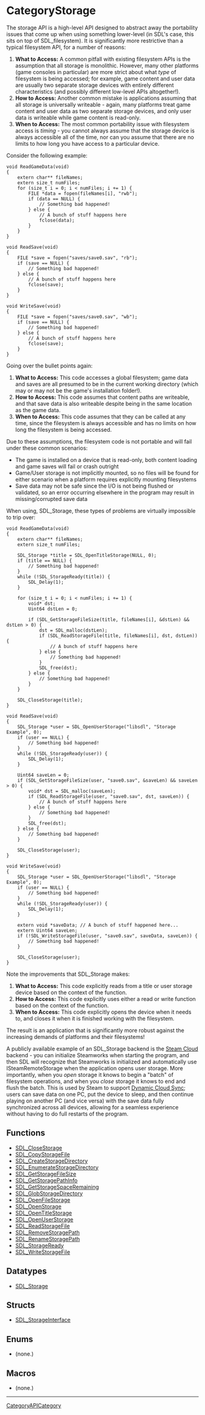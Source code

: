 # CategoryStorage

The storage API is a high-level API designed to abstract away the portability issues that come up when using something lower-level (in SDL's case, this sits on top of SDL_filesystem). It is significantly more restrictive than a typical filesystem API, for a number of reasons:

1. **What to Access:** A common pitfall with existing filesystem APIs is the assumption that all storage is monolithic. However, many other platforms (game consoles in particular) are more strict about what _type_ of filesystem is being accessed; for example, game content and user data are usually two separate storage devices with entirely different characteristics (and possibly different low-level APIs altogether!).
2. **How to Access:** Another common mistake is applications assuming that all storage is universally writeable - again, many platforms treat game content and user data as two separate storage devices, and only user data is writeable while game content is read-only.
3. **When to Access:** The most common portability issue with filesystem access is _timing_ - you cannot always assume that the storage device is always accessible all of the time, nor can you assume that there are no limits to how long you have access to a particular device.

Consider the following example:

```
void ReadGameData(void)
{
    extern char** fileNames;
    extern size_t numFiles;
    for (size_t i = 0; i < numFiles; i += 1) {
        FILE *data = fopen(fileNames[i], "rwb");
        if (data == NULL) {
            // Something bad happened!
        } else {
            // A bunch of stuff happens here
            fclose(data);
        }
    }
}

void ReadSave(void)
{
    FILE *save = fopen("saves/save0.sav", "rb");
    if (save == NULL) {
        // Something bad happened!
    } else {
        // A bunch of stuff happens here
        fclose(save);
    }
}

void WriteSave(void)
{
    FILE *save = fopen("saves/save0.sav", "wb");
    if (save == NULL) {
        // Something bad happened!
    } else {
        // A bunch of stuff happens here
        fclose(save);
    }
}
```

Going over the bullet points again:

1. **What to Access:** This code accesses a global filesystem; game data and saves are all presumed to be in the current working directory (which may or may not be the game's installation folder!).
2. **How to Access:** This code assumes that content paths are writeable, and that save data is also writeable despite being in the same location as the game data.
3. **When to Access:** This code assumes that they can be called at any time, since the filesystem is always accessible and has no limits on how long the filesystem is being accessed.

Due to these assumptions, the filesystem code is not portable and will fail under these common scenarios:

- The game is installed on a device that is read-only, both content loading and game saves will fail or crash outright
- Game/User storage is not implicitly mounted, so no files will be found for either scenario when a platform requires explicitly mounting filesystems
- Save data may not be safe since the I/O is not being flushed or validated, so an error occurring elsewhere in the program may result in missing/corrupted save data

When using, SDL_Storage, these types of problems are virtually impossible to trip over:

```
void ReadGameData(void)
{
    extern char** fileNames;
    extern size_t numFiles;

    SDL_Storage *title = SDL_OpenTitleStorage(NULL, 0);
    if (title == NULL) {
        // Something bad happened!
    }
    while (!SDL_StorageReady(title)) {
        SDL_Delay(1);
    }

    for (size_t i = 0; i < numFiles; i += 1) {
        void* dst;
        Uint64 dstLen = 0;

        if (SDL_GetStorageFileSize(title, fileNames[i], &dstLen) && dstLen > 0) {
            dst = SDL_malloc(dstLen);
            if (SDL_ReadStorageFile(title, fileNames[i], dst, dstLen)) {
                // A bunch of stuff happens here
            } else {
                // Something bad happened!
            }
            SDL_free(dst);
        } else {
            // Something bad happened!
        }
    }

    SDL_CloseStorage(title);
}

void ReadSave(void)
{
    SDL_Storage *user = SDL_OpenUserStorage("libsdl", "Storage Example", 0);
    if (user == NULL) {
        // Something bad happened!
    }
    while (!SDL_StorageReady(user)) {
        SDL_Delay(1);
    }

    Uint64 saveLen = 0;
    if (SDL_GetStorageFileSize(user, "save0.sav", &saveLen) && saveLen > 0) {
        void* dst = SDL_malloc(saveLen);
        if (SDL_ReadStorageFile(user, "save0.sav", dst, saveLen)) {
            // A bunch of stuff happens here
        } else {
            // Something bad happened!
        }
        SDL_free(dst);
    } else {
        // Something bad happened!
    }

    SDL_CloseStorage(user);
}

void WriteSave(void)
{
    SDL_Storage *user = SDL_OpenUserStorage("libsdl", "Storage Example", 0);
    if (user == NULL) {
        // Something bad happened!
    }
    while (!SDL_StorageReady(user)) {
        SDL_Delay(1);
    }

    extern void *saveData; // A bunch of stuff happened here...
    extern Uint64 saveLen;
    if (!SDL_WriteStorageFile(user, "save0.sav", saveData, saveLen)) {
        // Something bad happened!
    }

    SDL_CloseStorage(user);
}
```

Note the improvements that SDL_Storage makes:

1. **What to Access:** This code explicitly reads from a title or user storage device based on the context of the function.
2. **How to Access:** This code explicitly uses either a read or write function based on the context of the function.
3. **When to Access:** This code explicitly opens the device when it needs to, and closes it when it is finished working with the filesystem.

The result is an application that is significantly more robust against the increasing demands of platforms and their filesystems!

A publicly available example of an SDL_Storage backend is the [Steam Cloud](https://partner.steamgames.com/doc/features/cloud) backend - you can initialize Steamworks when starting the program, and then SDL will recognize that Steamworks is initialized and automatically use ISteamRemoteStorage when the application opens user storage. More importantly, when you _open_ storage it knows to begin a "batch" of filesystem operations, and when you _close_ storage it knows to end and flush the batch. This is used by Steam to support [Dynamic Cloud Sync](https://steamcommunity.com/groups/steamworks/announcements/detail/3142949576401813670); users can save data on one PC, put the device to sleep, and then continue playing on another PC (and vice versa) with the save data fully synchronized across all devices, allowing for a seamless experience without having to do full restarts of the program.

<!-- END CATEGORY DOCUMENTATION -->

## Functions

<!-- DO NOT HAND-EDIT CATEGORY LISTS, THEY ARE AUTOGENERATED AND WILL BE OVERWRITTEN, BASED ON TAGS IN INDIVIDUAL PAGE FOOTERS. EDIT THOSE INSTEAD. -->
<!-- BEGIN CATEGORY LIST: CategoryStorage, CategoryAPIFunction -->
- [SDL_CloseStorage](SDL_CloseStorage)
- [SDL_CopyStorageFile](SDL_CopyStorageFile)
- [SDL_CreateStorageDirectory](SDL_CreateStorageDirectory)
- [SDL_EnumerateStorageDirectory](SDL_EnumerateStorageDirectory)
- [SDL_GetStorageFileSize](SDL_GetStorageFileSize)
- [SDL_GetStoragePathInfo](SDL_GetStoragePathInfo)
- [SDL_GetStorageSpaceRemaining](SDL_GetStorageSpaceRemaining)
- [SDL_GlobStorageDirectory](SDL_GlobStorageDirectory)
- [SDL_OpenFileStorage](SDL_OpenFileStorage)
- [SDL_OpenStorage](SDL_OpenStorage)
- [SDL_OpenTitleStorage](SDL_OpenTitleStorage)
- [SDL_OpenUserStorage](SDL_OpenUserStorage)
- [SDL_ReadStorageFile](SDL_ReadStorageFile)
- [SDL_RemoveStoragePath](SDL_RemoveStoragePath)
- [SDL_RenameStoragePath](SDL_RenameStoragePath)
- [SDL_StorageReady](SDL_StorageReady)
- [SDL_WriteStorageFile](SDL_WriteStorageFile)
<!-- END CATEGORY LIST -->

## Datatypes

<!-- DO NOT HAND-EDIT CATEGORY LISTS, THEY ARE AUTOGENERATED AND WILL BE OVERWRITTEN, BASED ON TAGS IN INDIVIDUAL PAGE FOOTERS. EDIT THOSE INSTEAD. -->
<!-- BEGIN CATEGORY LIST: CategoryStorage, CategoryAPIDatatype -->
- [SDL_Storage](SDL_Storage)
<!-- END CATEGORY LIST -->

## Structs

<!-- DO NOT HAND-EDIT CATEGORY LISTS, THEY ARE AUTOGENERATED AND WILL BE OVERWRITTEN, BASED ON TAGS IN INDIVIDUAL PAGE FOOTERS. EDIT THOSE INSTEAD. -->
<!-- BEGIN CATEGORY LIST: CategoryStorage, CategoryAPIStruct -->
- [SDL_StorageInterface](SDL_StorageInterface)
<!-- END CATEGORY LIST -->

## Enums

<!-- DO NOT HAND-EDIT CATEGORY LISTS, THEY ARE AUTOGENERATED AND WILL BE OVERWRITTEN, BASED ON TAGS IN INDIVIDUAL PAGE FOOTERS. EDIT THOSE INSTEAD. -->
<!-- BEGIN CATEGORY LIST: CategoryStorage, CategoryAPIEnum -->
- (none.)
<!-- END CATEGORY LIST -->

## Macros

<!-- DO NOT HAND-EDIT CATEGORY LISTS, THEY ARE AUTOGENERATED AND WILL BE OVERWRITTEN, BASED ON TAGS IN INDIVIDUAL PAGE FOOTERS. EDIT THOSE INSTEAD. -->
<!-- BEGIN CATEGORY LIST: CategoryStorage, CategoryAPIMacro -->
- (none.)
<!-- END CATEGORY LIST -->


----
[CategoryAPICategory](CategoryAPICategory)


